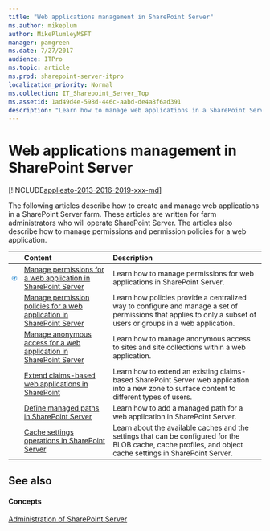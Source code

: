 ```yaml
---
title: "Web applications management in SharePoint Server"
ms.author: mikeplum
author: MikePlumleyMSFT
manager: pamgreen
ms.date: 7/27/2017
audience: ITPro
ms.topic: article
ms.prod: sharepoint-server-itpro
localization_priority: Normal
ms.collection: IT_Sharepoint_Server_Top
ms.assetid: 1ad49d4e-598d-446c-aabd-de4a8f6ad391
description: "Learn how to manage web applications in a SharePoint Server farm."
---
```


# Web applications management in SharePoint Server

[!INCLUDE[appliesto-2013-2016-2019-xxx-md](../includes/appliesto-2013-2016-2019-xxx-md.md)]
  
The following articles describe how to create and manage web applications in a SharePoint Server farm. These articles are written for farm administrators who will operate SharePoint Server. The articles also describe how to manage permissions and permission policies for a web application.
  
||**Content**|**Description**|
|:-----|:-----|:-----|
|![Building blocks](../media/mod_icon_buildingblock_M.png)|[Manage permissions for a web application in SharePoint Server](manage-permissions-for-a-web-application.md) <br/> |Learn how to manage permissions for web applications in SharePoint Server.  <br/> |
||[Manage permission policies for a web application in SharePoint Server](manage-permission-policies-for-a-web-application.md) <br/> |Learn how policies provide a centralized way to configure and manage a set of permissions that applies to only a subset of users or groups in a web application.  <br/> |
||[Manage anonymous access for a web application in SharePoint Server](manage-anonymous-access-for-a-web-application.md) <br/> |Learn how to manage anonymous access to sites and site collections within a web application.  <br/> |
||[Extend claims-based web applications in SharePoint](extend-a-claims-based-web-application.md) <br/> |Learn how to extend an existing claims-based SharePoint Server web application into a new zone to surface content to different types of users.  <br/> |
||[Define managed paths in SharePoint Server](define-managed-paths.md) <br/> |Learn how to add a managed path for a web application in SharePoint Server.  <br/> |
||[Cache settings operations in SharePoint Server](cache-settings-operations.md) <br/> |Learn about the available caches and the settings that can be configured for the BLOB cache, cache profiles, and object cache settings in SharePoint Server.  <br/> |
   
## See also

#### Concepts

[Administration of SharePoint Server](administration.md)

